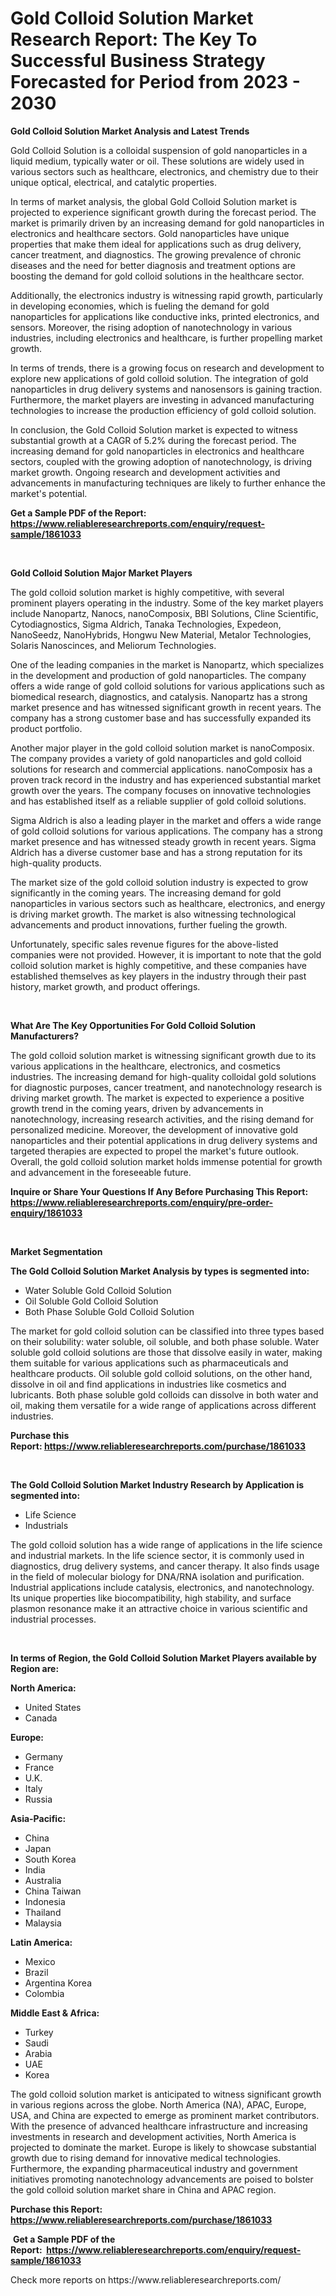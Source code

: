 <p><h1>Gold Colloid Solution Market Research Report: The Key To Successful Business Strategy Forecasted for Period from 2023 - 2030</h1></p><p><strong>Gold Colloid Solution Market Analysis and Latest Trends</strong></p>
<p><p>Gold Colloid Solution is a colloidal suspension of gold nanoparticles in a liquid medium, typically water or oil. These solutions are widely used in various sectors such as healthcare, electronics, and chemistry due to their unique optical, electrical, and catalytic properties.</p><p>In terms of market analysis, the global Gold Colloid Solution market is projected to experience significant growth during the forecast period. The market is primarily driven by an increasing demand for gold nanoparticles in electronics and healthcare sectors. Gold nanoparticles have unique properties that make them ideal for applications such as drug delivery, cancer treatment, and diagnostics. The growing prevalence of chronic diseases and the need for better diagnosis and treatment options are boosting the demand for gold colloid solutions in the healthcare sector.</p><p>Additionally, the electronics industry is witnessing rapid growth, particularly in developing economies, which is fueling the demand for gold nanoparticles for applications like conductive inks, printed electronics, and sensors. Moreover, the rising adoption of nanotechnology in various industries, including electronics and healthcare, is further propelling market growth.</p><p>In terms of trends, there is a growing focus on research and development to explore new applications of gold colloid solution. The integration of gold nanoparticles in drug delivery systems and nanosensors is gaining traction. Furthermore, the market players are investing in advanced manufacturing technologies to increase the production efficiency of gold colloid solution.</p><p>In conclusion, the Gold Colloid Solution market is expected to witness substantial growth at a CAGR of 5.2% during the forecast period. The increasing demand for gold nanoparticles in electronics and healthcare sectors, coupled with the growing adoption of nanotechnology, is driving market growth. Ongoing research and development activities and advancements in manufacturing techniques are likely to further enhance the market's potential.</p></p>
<p><strong>Get a Sample PDF of the Report:&nbsp; <a href="https://www.reliableresearchreports.com/enquiry/request-sample/1861033">https://www.reliableresearchreports.com/enquiry/request-sample/1861033</a></strong></p>
<p>&nbsp;</p>
<p><strong>Gold Colloid Solution Major Market Players</strong></p>
<p><p>The gold colloid solution market is highly competitive, with several prominent players operating in the industry. Some of the key market players include Nanopartz, Nanocs, nanoComposix, BBI Solutions, Cline Scientific, Cytodiagnostics, Sigma Aldrich, Tanaka Technologies, Expedeon, NanoSeedz, NanoHybrids, Hongwu New Material, Metalor Technologies, Solaris Nanoscinces, and Meliorum Technologies.</p><p>One of the leading companies in the market is Nanopartz, which specializes in the development and production of gold nanoparticles. The company offers a wide range of gold colloid solutions for various applications such as biomedical research, diagnostics, and catalysis. Nanopartz has a strong market presence and has witnessed significant growth in recent years. The company has a strong customer base and has successfully expanded its product portfolio.</p><p>Another major player in the gold colloid solution market is nanoComposix. The company provides a variety of gold nanoparticles and gold colloid solutions for research and commercial applications. nanoComposix has a proven track record in the industry and has experienced substantial market growth over the years. The company focuses on innovative technologies and has established itself as a reliable supplier of gold colloid solutions.</p><p>Sigma Aldrich is also a leading player in the market and offers a wide range of gold colloid solutions for various applications. The company has a strong market presence and has witnessed steady growth in recent years. Sigma Aldrich has a diverse customer base and has a strong reputation for its high-quality products.</p><p>The market size of the gold colloid solution industry is expected to grow significantly in the coming years. The increasing demand for gold nanoparticles in various sectors such as healthcare, electronics, and energy is driving market growth. The market is also witnessing technological advancements and product innovations, further fueling the growth.</p><p>Unfortunately, specific sales revenue figures for the above-listed companies were not provided. However, it is important to note that the gold colloid solution market is highly competitive, and these companies have established themselves as key players in the industry through their past history, market growth, and product offerings.</p></p>
<p>&nbsp;</p>
<p><strong>What Are The Key Opportunities For Gold Colloid Solution Manufacturers?</strong></p>
<p><p>The gold colloid solution market is witnessing significant growth due to its various applications in the healthcare, electronics, and cosmetics industries. The increasing demand for high-quality colloidal gold solutions for diagnostic purposes, cancer treatment, and nanotechnology research is driving market growth. The market is expected to experience a positive growth trend in the coming years, driven by advancements in nanotechnology, increasing research activities, and the rising demand for personalized medicine. Moreover, the development of innovative gold nanoparticles and their potential applications in drug delivery systems and targeted therapies are expected to propel the market's future outlook. Overall, the gold colloid solution market holds immense potential for growth and advancement in the foreseeable future.</p></p>
<p><strong>Inquire or Share Your Questions If Any Before Purchasing This Report: <a href="https://www.reliableresearchreports.com/enquiry/pre-order-enquiry/1861033">https://www.reliableresearchreports.com/enquiry/pre-order-enquiry/1861033</a></strong></p>
<p>&nbsp;</p>
<p><strong>Market Segmentation</strong></p>
<p><strong>The Gold Colloid Solution Market Analysis by types is segmented into:</strong></p>
<p><ul><li>Water Soluble Gold Colloid Solution</li><li>Oil Soluble Gold Colloid Solution</li><li>Both Phase Soluble Gold Colloid Solution</li></ul></p>
<p><p>The market for gold colloid solution can be classified into three types based on their solubility: water soluble, oil soluble, and both phase soluble. Water soluble gold colloid solutions are those that dissolve easily in water, making them suitable for various applications such as pharmaceuticals and healthcare products. Oil soluble gold colloid solutions, on the other hand, dissolve in oil and find applications in industries like cosmetics and lubricants. Both phase soluble gold colloids can dissolve in both water and oil, making them versatile for a wide range of applications across different industries.</p></p>
<p><strong>Purchase this Report:&nbsp;<a href="https://www.reliableresearchreports.com/purchase/1861033">https://www.reliableresearchreports.com/purchase/1861033</a></strong></p>
<p>&nbsp;</p>
<p><strong>The Gold Colloid Solution Market Industry Research by Application is segmented into:</strong></p>
<p><ul><li>Life Science</li><li>Industrials</li></ul></p>
<p><p>The gold colloid solution has a wide range of applications in the life science and industrial markets. In the life science sector, it is commonly used in diagnostics, drug delivery systems, and cancer therapy. It also finds usage in the field of molecular biology for DNA/RNA isolation and purification. Industrial applications include catalysis, electronics, and nanotechnology. Its unique properties like biocompatibility, high stability, and surface plasmon resonance make it an attractive choice in various scientific and industrial processes.</p></p>
<p>&nbsp;</p>
<p><strong>In terms of Region, the Gold Colloid Solution Market Players available by Region are:</strong></p>
<p>
    <p> <strong> North America: </strong>
        <ul>
            <li>United States</li>
            <li>Canada</li>
        </ul>
        </p> 
    <p> <strong> Europe: </strong>
        <ul>
            <li>Germany</li>
            <li>France</li>
            <li>U.K.</li>
            <li>Italy</li>
            <li>Russia</li>
        </ul>
        </p> 
    <p> <strong> Asia-Pacific: </strong>
        <ul>
            <li>China</li>
            <li>Japan</li>
            <li>South Korea</li>
            <li>India</li>
            <li>Australia</li>
            <li>China Taiwan</li>
            <li>Indonesia</li>
            <li>Thailand</li>
            <li>Malaysia</li>
        </ul>
        </p> 
    <p> <strong> Latin America: </strong>
        <ul>
            <li>Mexico</li>
            <li>Brazil</li>
            <li>Argentina Korea</li>
            <li>Colombia</li>
        </ul>
        </p> 
    <p> <strong> Middle East & Africa: </strong>
        <ul>
            <li>Turkey</li>
            <li>Saudi</li>
            <li>Arabia</li>
            <li>UAE</li>
            <li>Korea</li>
        </ul>
    </p>
    </p>
<p><p>The gold colloid solution market is anticipated to witness significant growth in various regions across the globe. North America (NA), APAC, Europe, USA, and China are expected to emerge as prominent market contributors. With the presence of advanced healthcare infrastructure and increasing investments in research and development activities, North America is projected to dominate the market. Europe is likely to showcase substantial growth due to rising demand for innovative medical technologies. Furthermore, the expanding pharmaceutical industry and government initiatives promoting nanotechnology advancements are poised to bolster the gold colloid solution market share in China and APAC region.</p></p>
<p><strong>Purchase this Report: <a href="https://www.reliableresearchreports.com/purchase/1861033">https://www.reliableresearchreports.com/purchase/1861033</a></strong></p>
<p>&nbsp;<strong>Get a Sample PDF of the Report:&nbsp;&nbsp;<a href="https://www.reliableresearchreports.com/enquiry/request-sample/1861033">https://www.reliableresearchreports.com/enquiry/request-sample/1861033</a></strong></p>
<p><strong></strong></p>
<p>Check more reports on https://www.reliableresearchreports.com/</p>
